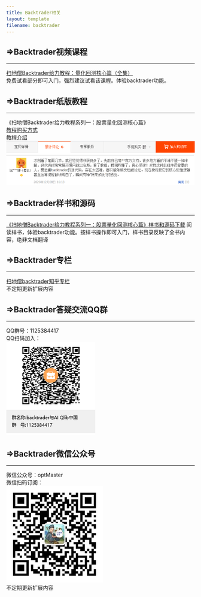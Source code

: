 ```yaml
---
title: Backtrader相关
layout: template
filename: backtrader
--- 
```


## &rArr;Backtrader视频课程
---
[扫地僧Backtrader给力教程：量化回测核心篇（全集）](https://ke.qq.com/course/package/29579?tuin=a980d4cc)
<br/>免费试看部分即可入门，强烈建议试看该课程。体验backtrader功能。


## &rArr;Backtrader纸版教程
---
《扫地僧Backtrader给力教程系列一：股票量化回测核心篇》
<br/>[教程购买方式](https://item.taobao.com/item.htm?spm=a1z10.1-c.w4004-23047916382.3.75771ec7N5YzQu&id=632262273672)
<br/>[教程介绍](https://zhuanlan.zhihu.com/p/273377912)
<br/>![avatar](读者评价.png "读者评价")

## &rArr;Backtrader样书和源码
---
[《扫地僧Backtrader给力教程系列一：股票量化回测核心篇》样书和源码下载](https://github.com/quantcn/quantcn.github.io/raw/master/%E6%A0%B7%E4%B9%A6%E5%92%8C%E6%BA%90%E7%A0%811.486.zip)
阅读样书，体验backtrader功能。按样书操作即可入门，样书目录反映了全书内容，绝非文档翻译

## &rArr;Backtrader专栏
---
[扫地僧backtrader知乎专栏](https://www.zhihu.com/column/c_1282044751274045440)
<br/>不定期更新扩展内容

## &rArr;Backtrader答疑交流QQ群
---
QQ群号：1125384417
<br/>QQ扫码加入：
<br/>![avatar](QQ群二维码.png)


## &rArr;Backtrader微信公众号
---
微信公众号：optMaster
<br/>微信扫码订阅：
<br/>![avatar](微信公众号二维码.jpg)
<br/>不定期更新扩展内容

